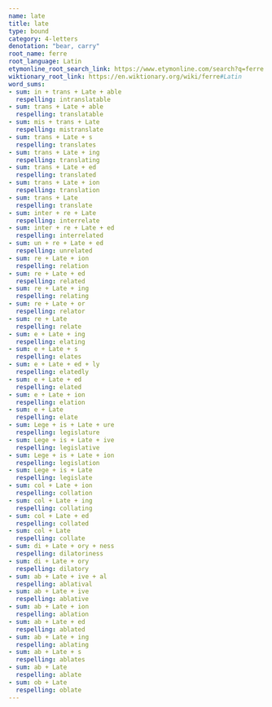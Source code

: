 ```yaml
---
name: late
title: late
type: bound
category: 4-letters
denotation: "bear, carry"
root_name: ferre
root_language: Latin
etymonline_root_search_link: https://www.etymonline.com/search?q=ferre
wiktionary_root_link: https://en.wiktionary.org/wiki/ferre#Latin
word_sums:
- sum: in + trans + Late + able
  respelling: intranslatable
- sum: trans + Late + able
  respelling: translatable
- sum: mis + trans + Late
  respelling: mistranslate
- sum: trans + Late + s
  respelling: translates
- sum: trans + Late + ing
  respelling: translating
- sum: trans + Late + ed
  respelling: translated
- sum: trans + Late + ion
  respelling: translation
- sum: trans + Late
  respelling: translate
- sum: inter + re + Late
  respelling: interrelate
- sum: inter + re + Late + ed
  respelling: interrelated
- sum: un + re + Late + ed
  respelling: unrelated
- sum: re + Late + ion
  respelling: relation
- sum: re + Late + ed
  respelling: related
- sum: re + Late + ing
  respelling: relating
- sum: re + Late + or
  respelling: relator
- sum: re + Late
  respelling: relate
- sum: e + Late + ing
  respelling: elating
- sum: e + Late + s
  respelling: elates
- sum: e + Late + ed + ly
  respelling: elatedly
- sum: e + Late + ed
  respelling: elated
- sum: e + Late + ion
  respelling: elation
- sum: e + Late
  respelling: elate
- sum: Lege + is + Late + ure
  respelling: legislature
- sum: Lege + is + Late + ive
  respelling: legislative
- sum: Lege + is + Late + ion
  respelling: legislation
- sum: Lege + is + Late
  respelling: legislate
- sum: col + Late + ion
  respelling: collation
- sum: col + Late + ing
  respelling: collating
- sum: col + Late + ed
  respelling: collated
- sum: col + Late
  respelling: collate
- sum: di + Late + ory + ness
  respelling: dilatoriness
- sum: di + Late + ory
  respelling: dilatory
- sum: ab + Late + ive + al
  respelling: ablatival
- sum: ab + Late + ive
  respelling: ablative
- sum: ab + Late + ion
  respelling: ablation
- sum: ab + Late + ed
  respelling: ablated
- sum: ab + Late + ing
  respelling: ablating
- sum: ab + Late + s
  respelling: ablates
- sum: ab + Late
  respelling: ablate
- sum: ob + Late
  respelling: oblate
---
```

